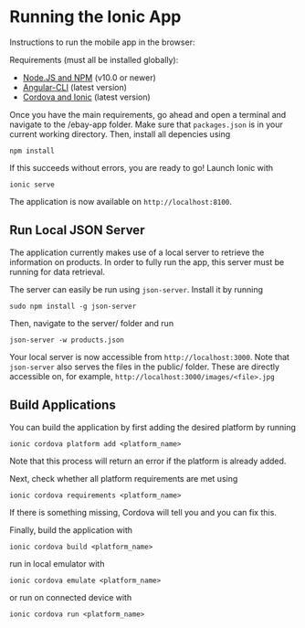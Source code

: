 # Running the Ionic App

Instructions to run the mobile app in the browser:

Requirements (must all be installed globally):
* [Node.JS and NPM](https://nodejs.org/en/download/package-manager/) (v10.0 or newer)
* [Angular-CLI](https://github.com/angular/angular-cli/wiki) (latest version)
* [Cordova and Ionic](https://ionicframework.com/docs/intro/installation/) (latest version)

Once you have the main requirements, go ahead and open a terminal and navigate to the /ebay-app folder. Make sure that ```packages.json``` is in your current working directory.
Then, install all depencies using

```
npm install
```

If this succeeds without errors, you are ready to go! Launch Ionic with

```
ionic serve
```

The application is now available on ```http://localhost:8100```.

## Run Local JSON Server

The application currently makes use of a local server to retrieve the information on products. 
In order to fully run the app, this server must be running for data retrieval. 

The server can easily be run using ``` json-server ```. Install it by running
```
sudo npm install -g json-server
```

Then, navigate to the server/ folder and run
```
json-server -w products.json
```
Your local server is now accessible from ``` http://localhost:3000 ```. Note that ```json-server``` also serves the files in the public/ folder. 
These are directly accessible on, for example, ```http://localhost:3000/images/<file>.jpg```

## Build Applications

You can build the application by first adding the desired platform by running

```
ionic cordova platform add <platform_name>
```

Note that this process will return an error if the platform is already added.

Next, check whether all platform requirements are met using

```
ionic cordova requirements <platform_name>
```

If there is something missing, Cordova will tell you and you can fix this.

Finally, build the application with
``` 
ionic cordova build <platform_name> 
```
run in local emulator with
``` 
ionic cordova emulate <platform_name> 
```
or run on connected device with
``` 
ionic cordova run <platform_name> 
```
